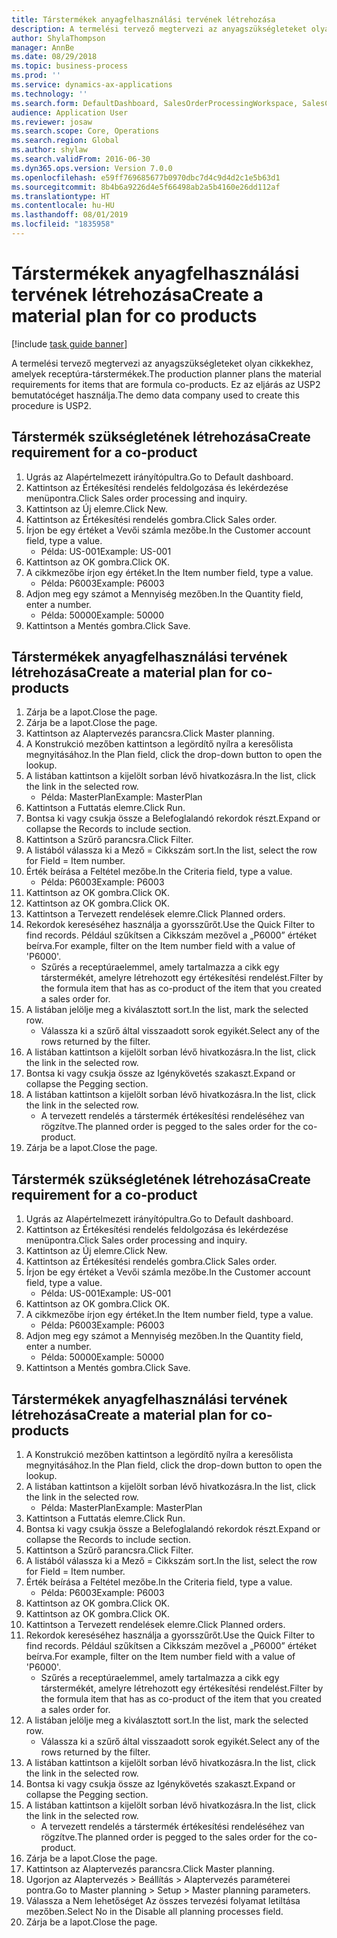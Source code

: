 ```yaml
---
title: Társtermékek anyagfelhasználási tervének létrehozása
description: A termelési tervező megtervezi az anyagszükségleteket olyan cikkekhez, amelyek receptúra-társtermékek.
author: ShylaThompson
manager: AnnBe
ms.date: 08/29/2018
ms.topic: business-process
ms.prod: ''
ms.service: dynamics-ax-applications
ms.technology: ''
ms.search.form: DefaultDashboard, SalesOrderProcessingWorkspace, SalesCreateOrder, SalesTable, ReqCreatePlanWorkspace, ReqTransPlanCard, SysQueryForm, ReqTransPo
audience: Application User
ms.reviewer: josaw
ms.search.scope: Core, Operations
ms.search.region: Global
ms.author: shylaw
ms.search.validFrom: 2016-06-30
ms.dyn365.ops.version: Version 7.0.0
ms.openlocfilehash: e59ff769685677b0970dbc7d4c9d4d2c1e5b63d1
ms.sourcegitcommit: 8b4b6a9226d4e5f66498ab2a5b4160e26dd112af
ms.translationtype: HT
ms.contentlocale: hu-HU
ms.lasthandoff: 08/01/2019
ms.locfileid: "1835958"
---
```

# <a name="create-a-material-plan-for-co-products"></a><span data-ttu-id="6fe0a-103">Társtermékek anyagfelhasználási tervének létrehozása</span><span class="sxs-lookup"><span data-stu-id="6fe0a-103">Create a material plan for co products</span></span>

[!include [task guide banner](../../includes/task-guide-banner.md)]

<span data-ttu-id="6fe0a-104">A termelési tervező megtervezi az anyagszükségleteket olyan cikkekhez, amelyek receptúra-társtermékek.</span><span class="sxs-lookup"><span data-stu-id="6fe0a-104">The production planner plans the material requirements for items that are formula co-products.</span></span> <span data-ttu-id="6fe0a-105">Ez az eljárás az USP2 bemutatócéget használja.</span><span class="sxs-lookup"><span data-stu-id="6fe0a-105">The demo data company used to create this procedure is USP2.</span></span>


## <a name="create-requirement-for-a-co-product"></a><span data-ttu-id="6fe0a-106">Társtermék szükségletének létrehozása</span><span class="sxs-lookup"><span data-stu-id="6fe0a-106">Create requirement for a co-product</span></span>
1. <span data-ttu-id="6fe0a-107">Ugrás az Alapértelmezett irányítópultra.</span><span class="sxs-lookup"><span data-stu-id="6fe0a-107">Go to Default dashboard.</span></span>
2. <span data-ttu-id="6fe0a-108">Kattintson az Értékesítési rendelés feldolgozása és lekérdezése menüpontra.</span><span class="sxs-lookup"><span data-stu-id="6fe0a-108">Click Sales order processing and inquiry.</span></span>
3. <span data-ttu-id="6fe0a-109">Kattintson az Új elemre.</span><span class="sxs-lookup"><span data-stu-id="6fe0a-109">Click New.</span></span>
4. <span data-ttu-id="6fe0a-110">Kattintson az Értékesítési rendelés gombra.</span><span class="sxs-lookup"><span data-stu-id="6fe0a-110">Click Sales order.</span></span>
5. <span data-ttu-id="6fe0a-111">Írjon be egy értéket a Vevői számla mezőbe.</span><span class="sxs-lookup"><span data-stu-id="6fe0a-111">In the Customer account field, type a value.</span></span>
    * <span data-ttu-id="6fe0a-112">Példa: US-001</span><span class="sxs-lookup"><span data-stu-id="6fe0a-112">Example: US-001</span></span>  
6. <span data-ttu-id="6fe0a-113">Kattintson az OK gombra.</span><span class="sxs-lookup"><span data-stu-id="6fe0a-113">Click OK.</span></span>
7. <span data-ttu-id="6fe0a-114">A cikkmezőbe írjon egy értéket.</span><span class="sxs-lookup"><span data-stu-id="6fe0a-114">In the Item number field, type a value.</span></span>
    * <span data-ttu-id="6fe0a-115">Példa: P6003</span><span class="sxs-lookup"><span data-stu-id="6fe0a-115">Example: P6003</span></span>  
8. <span data-ttu-id="6fe0a-116">Adjon meg egy számot a Mennyiség mezőben.</span><span class="sxs-lookup"><span data-stu-id="6fe0a-116">In the Quantity field, enter a number.</span></span>
    * <span data-ttu-id="6fe0a-117">Példa: 50000</span><span class="sxs-lookup"><span data-stu-id="6fe0a-117">Example: 50000</span></span>  
9. <span data-ttu-id="6fe0a-118">Kattintson a Mentés gombra.</span><span class="sxs-lookup"><span data-stu-id="6fe0a-118">Click Save.</span></span>

## <a name="create-a-material-plan-for-co-products"></a><span data-ttu-id="6fe0a-119">Társtermékek anyagfelhasználási tervének létrehozása</span><span class="sxs-lookup"><span data-stu-id="6fe0a-119">Create a material plan for co-products</span></span>
1. <span data-ttu-id="6fe0a-120">Zárja be a lapot.</span><span class="sxs-lookup"><span data-stu-id="6fe0a-120">Close the page.</span></span>
2. <span data-ttu-id="6fe0a-121">Zárja be a lapot.</span><span class="sxs-lookup"><span data-stu-id="6fe0a-121">Close the page.</span></span>
3. <span data-ttu-id="6fe0a-122">Kattintson az Alaptervezés parancsra.</span><span class="sxs-lookup"><span data-stu-id="6fe0a-122">Click Master planning.</span></span>
4. <span data-ttu-id="6fe0a-123">A Konstrukció mezőben kattintson a legördítő nyílra a keresőlista megnyitásához.</span><span class="sxs-lookup"><span data-stu-id="6fe0a-123">In the Plan field, click the drop-down button to open the lookup.</span></span>
5. <span data-ttu-id="6fe0a-124">A listában kattintson a kijelölt sorban lévő hivatkozásra.</span><span class="sxs-lookup"><span data-stu-id="6fe0a-124">In the list, click the link in the selected row.</span></span>
    * <span data-ttu-id="6fe0a-125">Példa: MasterPlan</span><span class="sxs-lookup"><span data-stu-id="6fe0a-125">Example: MasterPlan</span></span>  
6. <span data-ttu-id="6fe0a-126">Kattintson a Futtatás elemre.</span><span class="sxs-lookup"><span data-stu-id="6fe0a-126">Click Run.</span></span>
7. <span data-ttu-id="6fe0a-127">Bontsa ki vagy csukja össze a Belefoglalandó rekordok részt.</span><span class="sxs-lookup"><span data-stu-id="6fe0a-127">Expand or collapse the Records to include section.</span></span>
8. <span data-ttu-id="6fe0a-128">Kattintson a Szűrő parancsra.</span><span class="sxs-lookup"><span data-stu-id="6fe0a-128">Click Filter.</span></span>
9. <span data-ttu-id="6fe0a-129">A listából válassza ki a Mező = Cikkszám sort.</span><span class="sxs-lookup"><span data-stu-id="6fe0a-129">In the list, select the row for Field = Item number.</span></span>
10. <span data-ttu-id="6fe0a-130">Érték beírása a Feltétel mezőbe.</span><span class="sxs-lookup"><span data-stu-id="6fe0a-130">In the Criteria field, type a value.</span></span>
    * <span data-ttu-id="6fe0a-131">Példa: P6003</span><span class="sxs-lookup"><span data-stu-id="6fe0a-131">Example: P6003</span></span>  
11. <span data-ttu-id="6fe0a-132">Kattintson az OK gombra.</span><span class="sxs-lookup"><span data-stu-id="6fe0a-132">Click OK.</span></span>
12. <span data-ttu-id="6fe0a-133">Kattintson az OK gombra.</span><span class="sxs-lookup"><span data-stu-id="6fe0a-133">Click OK.</span></span>
13. <span data-ttu-id="6fe0a-134">Kattintson a Tervezett rendelések elemre.</span><span class="sxs-lookup"><span data-stu-id="6fe0a-134">Click Planned orders.</span></span>
14. <span data-ttu-id="6fe0a-135">Rekordok kereséséhez használja a gyorsszűrőt.</span><span class="sxs-lookup"><span data-stu-id="6fe0a-135">Use the Quick Filter to find records.</span></span> <span data-ttu-id="6fe0a-136">Például szűkítsen a Cikkszám mezővel a „P6000” értéket beírva.</span><span class="sxs-lookup"><span data-stu-id="6fe0a-136">For example, filter on the Item number field with a value of 'P6000'.</span></span>
    * <span data-ttu-id="6fe0a-137">Szűrés a receptúraelemmel, amely tartalmazza a cikk egy társtermékét, amelyre létrehozott egy értékesítési rendelést.</span><span class="sxs-lookup"><span data-stu-id="6fe0a-137">Filter by the formula item that has as co-product of the item that you created a sales order for.</span></span>  
15. <span data-ttu-id="6fe0a-138">A listában jelölje meg a kiválasztott sort.</span><span class="sxs-lookup"><span data-stu-id="6fe0a-138">In the list, mark the selected row.</span></span>
    * <span data-ttu-id="6fe0a-139">Válassza ki a szűrő által visszaadott sorok egyikét.</span><span class="sxs-lookup"><span data-stu-id="6fe0a-139">Select any of the rows returned by the filter.</span></span>  
16. <span data-ttu-id="6fe0a-140">A listában kattintson a kijelölt sorban lévő hivatkozásra.</span><span class="sxs-lookup"><span data-stu-id="6fe0a-140">In the list, click the link in the selected row.</span></span>
17. <span data-ttu-id="6fe0a-141">Bontsa ki vagy csukja össze az Igénykövetés szakaszt.</span><span class="sxs-lookup"><span data-stu-id="6fe0a-141">Expand or collapse the Pegging section.</span></span>
18. <span data-ttu-id="6fe0a-142">A listában kattintson a kijelölt sorban lévő hivatkozásra.</span><span class="sxs-lookup"><span data-stu-id="6fe0a-142">In the list, click the link in the selected row.</span></span>
    * <span data-ttu-id="6fe0a-143">A tervezett rendelés a társtermék értékesítési rendeléséhez van rögzítve.</span><span class="sxs-lookup"><span data-stu-id="6fe0a-143">The planned order is pegged to the sales order for the co-product.</span></span>  
19. <span data-ttu-id="6fe0a-144">Zárja be a lapot.</span><span class="sxs-lookup"><span data-stu-id="6fe0a-144">Close the page.</span></span>

## <a name="create-requirement-for-a-co-product"></a><span data-ttu-id="6fe0a-145">Társtermék szükségletének létrehozása</span><span class="sxs-lookup"><span data-stu-id="6fe0a-145">Create requirement for a co-product</span></span>
1. <span data-ttu-id="6fe0a-146">Ugrás az Alapértelmezett irányítópultra.</span><span class="sxs-lookup"><span data-stu-id="6fe0a-146">Go to Default dashboard.</span></span>
2. <span data-ttu-id="6fe0a-147">Kattintson az Értékesítési rendelés feldolgozása és lekérdezése menüpontra.</span><span class="sxs-lookup"><span data-stu-id="6fe0a-147">Click Sales order processing and inquiry.</span></span>
3. <span data-ttu-id="6fe0a-148">Kattintson az Új elemre.</span><span class="sxs-lookup"><span data-stu-id="6fe0a-148">Click New.</span></span>
4. <span data-ttu-id="6fe0a-149">Kattintson az Értékesítési rendelés gombra.</span><span class="sxs-lookup"><span data-stu-id="6fe0a-149">Click Sales order.</span></span>
5. <span data-ttu-id="6fe0a-150">Írjon be egy értéket a Vevői számla mezőbe.</span><span class="sxs-lookup"><span data-stu-id="6fe0a-150">In the Customer account field, type a value.</span></span>
    * <span data-ttu-id="6fe0a-151">Példa: US-001</span><span class="sxs-lookup"><span data-stu-id="6fe0a-151">Example: US-001</span></span>  
6. <span data-ttu-id="6fe0a-152">Kattintson az OK gombra.</span><span class="sxs-lookup"><span data-stu-id="6fe0a-152">Click OK.</span></span>
7. <span data-ttu-id="6fe0a-153">A cikkmezőbe írjon egy értéket.</span><span class="sxs-lookup"><span data-stu-id="6fe0a-153">In the Item number field, type a value.</span></span>
    * <span data-ttu-id="6fe0a-154">Példa: P6003</span><span class="sxs-lookup"><span data-stu-id="6fe0a-154">Example: P6003</span></span>  
8. <span data-ttu-id="6fe0a-155">Adjon meg egy számot a Mennyiség mezőben.</span><span class="sxs-lookup"><span data-stu-id="6fe0a-155">In the Quantity field, enter a number.</span></span>
    * <span data-ttu-id="6fe0a-156">Példa: 50000</span><span class="sxs-lookup"><span data-stu-id="6fe0a-156">Example: 50000</span></span>  
9. <span data-ttu-id="6fe0a-157">Kattintson a Mentés gombra.</span><span class="sxs-lookup"><span data-stu-id="6fe0a-157">Click Save.</span></span>

## <a name="create-a-material-plan-for-co-products"></a><span data-ttu-id="6fe0a-158">Társtermékek anyagfelhasználási tervének létrehozása</span><span class="sxs-lookup"><span data-stu-id="6fe0a-158">Create a material plan for co-products</span></span>
1. <span data-ttu-id="6fe0a-159">A Konstrukció mezőben kattintson a legördítő nyílra a keresőlista megnyitásához.</span><span class="sxs-lookup"><span data-stu-id="6fe0a-159">In the Plan field, click the drop-down button to open the lookup.</span></span>
2. <span data-ttu-id="6fe0a-160">A listában kattintson a kijelölt sorban lévő hivatkozásra.</span><span class="sxs-lookup"><span data-stu-id="6fe0a-160">In the list, click the link in the selected row.</span></span>
    * <span data-ttu-id="6fe0a-161">Példa: MasterPlan</span><span class="sxs-lookup"><span data-stu-id="6fe0a-161">Example: MasterPlan</span></span>  
3. <span data-ttu-id="6fe0a-162">Kattintson a Futtatás elemre.</span><span class="sxs-lookup"><span data-stu-id="6fe0a-162">Click Run.</span></span>
4. <span data-ttu-id="6fe0a-163">Bontsa ki vagy csukja össze a Belefoglalandó rekordok részt.</span><span class="sxs-lookup"><span data-stu-id="6fe0a-163">Expand or collapse the Records to include section.</span></span>
5. <span data-ttu-id="6fe0a-164">Kattintson a Szűrő parancsra.</span><span class="sxs-lookup"><span data-stu-id="6fe0a-164">Click Filter.</span></span>
6. <span data-ttu-id="6fe0a-165">A listából válassza ki a Mező = Cikkszám sort.</span><span class="sxs-lookup"><span data-stu-id="6fe0a-165">In the list, select the row for Field = Item number.</span></span>
7. <span data-ttu-id="6fe0a-166">Érték beírása a Feltétel mezőbe.</span><span class="sxs-lookup"><span data-stu-id="6fe0a-166">In the Criteria field, type a value.</span></span>
    * <span data-ttu-id="6fe0a-167">Példa: P6003</span><span class="sxs-lookup"><span data-stu-id="6fe0a-167">Example: P6003</span></span>  
8. <span data-ttu-id="6fe0a-168">Kattintson az OK gombra.</span><span class="sxs-lookup"><span data-stu-id="6fe0a-168">Click OK.</span></span>
9. <span data-ttu-id="6fe0a-169">Kattintson az OK gombra.</span><span class="sxs-lookup"><span data-stu-id="6fe0a-169">Click OK.</span></span>
10. <span data-ttu-id="6fe0a-170">Kattintson a Tervezett rendelések elemre.</span><span class="sxs-lookup"><span data-stu-id="6fe0a-170">Click Planned orders.</span></span>
11. <span data-ttu-id="6fe0a-171">Rekordok kereséséhez használja a gyorsszűrőt.</span><span class="sxs-lookup"><span data-stu-id="6fe0a-171">Use the Quick Filter to find records.</span></span> <span data-ttu-id="6fe0a-172">Például szűkítsen a Cikkszám mezővel a „P6000” értéket beírva.</span><span class="sxs-lookup"><span data-stu-id="6fe0a-172">For example, filter on the Item number field with a value of 'P6000'.</span></span>
    * <span data-ttu-id="6fe0a-173">Szűrés a receptúraelemmel, amely tartalmazza a cikk egy társtermékét, amelyre létrehozott egy értékesítési rendelést.</span><span class="sxs-lookup"><span data-stu-id="6fe0a-173">Filter by the formula item that has as co-product of the item that you created a sales order for.</span></span>  
12. <span data-ttu-id="6fe0a-174">A listában jelölje meg a kiválasztott sort.</span><span class="sxs-lookup"><span data-stu-id="6fe0a-174">In the list, mark the selected row.</span></span>
    * <span data-ttu-id="6fe0a-175">Válassza ki a szűrő által visszaadott sorok egyikét.</span><span class="sxs-lookup"><span data-stu-id="6fe0a-175">Select any of the rows returned by the filter.</span></span>  
13. <span data-ttu-id="6fe0a-176">A listában kattintson a kijelölt sorban lévő hivatkozásra.</span><span class="sxs-lookup"><span data-stu-id="6fe0a-176">In the list, click the link in the selected row.</span></span>
14. <span data-ttu-id="6fe0a-177">Bontsa ki vagy csukja össze az Igénykövetés szakaszt.</span><span class="sxs-lookup"><span data-stu-id="6fe0a-177">Expand or collapse the Pegging section.</span></span>
15. <span data-ttu-id="6fe0a-178">A listában kattintson a kijelölt sorban lévő hivatkozásra.</span><span class="sxs-lookup"><span data-stu-id="6fe0a-178">In the list, click the link in the selected row.</span></span>
    * <span data-ttu-id="6fe0a-179">A tervezett rendelés a társtermék értékesítési rendeléséhez van rögzítve.</span><span class="sxs-lookup"><span data-stu-id="6fe0a-179">The planned order is pegged to the sales order for the co-product.</span></span>  
16. <span data-ttu-id="6fe0a-180">Zárja be a lapot.</span><span class="sxs-lookup"><span data-stu-id="6fe0a-180">Close the page.</span></span>
17. <span data-ttu-id="6fe0a-181">Kattintson az Alaptervezés parancsra.</span><span class="sxs-lookup"><span data-stu-id="6fe0a-181">Click Master planning.</span></span>
18. <span data-ttu-id="6fe0a-182">Ugorjon az Alaptervezés > Beállítás > Alaptervezés paraméterei pontra.</span><span class="sxs-lookup"><span data-stu-id="6fe0a-182">Go to Master planning > Setup > Master planning parameters.</span></span>
19. <span data-ttu-id="6fe0a-183">Válassza a Nem lehetőséget Az összes tervezési folyamat letiltása mezőben.</span><span class="sxs-lookup"><span data-stu-id="6fe0a-183">Select No in the Disable all planning processes field.</span></span>
20. <span data-ttu-id="6fe0a-184">Zárja be a lapot.</span><span class="sxs-lookup"><span data-stu-id="6fe0a-184">Close the page.</span></span>

